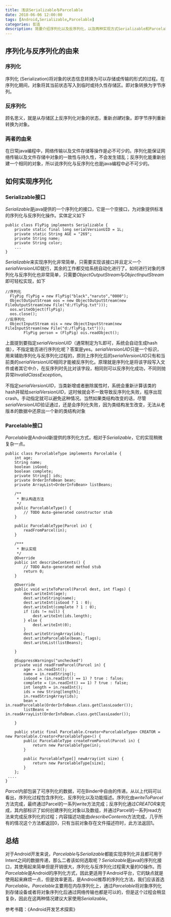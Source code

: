 ```yaml
---
title: 浅谈Serializable与Parcelable
date: 2018-06-06 12:00:00
tags: [Android,Serializable,Parcelable]
categories: 彭连
description: 简要介绍序列化以及反序列化，以及两种实现方式Serializable和Parcelable还有二者的区别
---
```


## 序列化与反序列化的由来
### 序列化
序列化 (Serialization)将对象的状态信息转换为可以存储或传输的形式的过程。在序列化期间，对象将其当前状态写入到临时或持久性存储区。即对象转换为字节序列。
### 反序列化
顾名思义，就是从存储区上反序列化对象的状态，重新*创建*对象。即字节序列重新转换为对象。
### 两者的由来
在日常java编程中，网络传输以及文件存储等操作是必不可少的。序列化能保证网络传输以及文件存储中对象的一致性与持久性，不会发生错乱；反序列化能重新创建一个相同的对象，所以说序列化与反序列化也是java编程中必不可少的。
## 如何实现序列化
### Serializable接口
*Serializable*是java提供的一个序列化的接口，它是一个空接口，为对象提供标准的序列化与反序列化操作。实体定义如下
```
public class FlyPig implements Serializable {  
    private static final long serialVersionUID = 1L;  
    private static String AGE = "269";  
    private String name;  
    private String color;  
    ...
}
```
*Serializable*来实现序列化非常简单，只需要实现该接口并且定义一个*serialVersionUID*就行，其余的工作都交给系统自动化进行了。如何进行对象的序列化与反序列化也非常简单，只需要*ObjectOutputStream*与*ObjectInputStream*即可轻松实现，如下
```
//序列化
  FlyPig flyPig = new FlyPig("black","naruto","0000");  
  ObjectOutputStream oos = new ObjectOutputStream(new FileOutputStream(new File("d:/flyPig.txt")));  
  oos.writeObject(flyPig);  
  oos.close();  
//反序列化
  ObjectInputStream ois = new ObjectInputStream(new FileInputStream(new File("d:/flyPig.txt")));  
        FlyPig person = (FlyPig) ois.readObject();
```
上面提到要指定*serialVersionUID*（通常制定为1L即可，系统会自动生成hash值），不指定能否进行序列化呢？答案是yes。*serialVersionUID*只是一个标识，用来辅助序列化与反序列化过程的，原则上序列化后的*serialVersionUID*只有和当前类的*serialVersionUID*相同才能被反序列化。原理就是序列化是将该字段写入文件或者其它中介，在反序列时先比对该字段，相同则可以反序列化成功，不同则抛异常*InvalidClassException*。

不指定*serialVersionUID*，当类新增或者删除属性时，系统会重新计算该类的hash并赋给*serialVersionUID*，这时候就会不一致导致反序列化失败，程序出现crash。手动指定就可以避免这种情况。当然如果类结构改变的话，尽管*serialVersionUID*验证通过，还是会序列化失败，因为类结构发生改变，无法从老版本的数据中还原出一个新的类结构对象
### Parcelable接口
*Parcelable*是Android新提供的序列化方式，相对于*Serializable*，它的实现稍微复杂一点。
```
public class ParcelableType implements Parcelable {  
    int age;  
    String name;  
    boolean isGood;  
    boolean complete;  
    private String[] ids;  
    private OrderInfoBean bean;  
    private ArrayList<OrderInfoBean> listBeans;  
  
    /** 
     * 默认构造方法 
     */  
    public ParcelableType() {  
        // TODO Auto-generated constructor stub  
    }  
  
    public ParcelableType(Parcel in) {  
        readFromParcel(in);  
    }  
  
    /*** 
     * 默认实现 
     */  
    @Override  
    public int describeContents() {  
        // TODO Auto-generated method stub  
        return 0;  
    }  
  
    @Override  
    public void writeToParcel(Parcel dest, int flags) {  
        dest.writeInt(age);  
        dest.writeString(name);  
        dest.writeInt(isGood ? 1 : 0);  
        dest.writeInt(complete ? 1 : 0);  
        if (ids != null) {  
            dest.writeInt(ids.length);  
        } else {  
            dest.writeInt(0);  
        }  
        dest.writeStringArray(ids);  
        dest.writeParcelable(bean, flags);  
        dest.writeList(listBeans);  
  
    }  
  
    @SuppressWarnings("unchecked")  
    private void readFromParcel(Parcel in) {  
        age = in.readInt();  
        name = in.readString();  
        isGood = (in.readInt() == 1) ? true : false;  
        complete = (in.readInt() == 1) ? true : false; 
        int length = in.readInt();  
        ids = new String[length];  
        in.readStringArray(ids);  
        bean = in.readParcelable(OrderInfoBean.class.getClassLoader());  
        listBeans = in.readArrayList(OrderInfoBean.class.getClassLoader());  
  
    }  
  
    public static final Parcelable.Creator<ParcelableType> CREATOR = new Parcelable.Creator<ParcelableType>() {  
        public ParcelableType createFromParcel(Parcel in) {  
            return new ParcelableType(in);  
        }  
  
        public ParcelableType[] newArray(int size) {  
            return new ParcelableType[size];  
        }  
    };  
 ....
}  
```
*Parcel*内部包装了可序列化的数据，可在Binder中自由的传递。从以上代码可以看出，序列化过程包含序列化、反序列化以及功能描述。序列化由*writeToParcel*方法完成，最终通过Parcel的一系列write方法完成；反序列化通过*CREATOR*来完成，其内部标识了如何创建序列化对象以及数组，并通过Parcel的一系列read方法来完成反序列化的过程；内容描述功能由*describeContents*方法完成，几乎所有的情况这个方法都返回0，只有当前对象存在文件描述符时，此方法返回1。
## 总结
对于Android开发来说，*Parcelable*与*Serializable*都能实现序列化并且都可用于Intent之间的数据传递，那么二者该如何选取呢？*Serializable*是java的序列化接口，其使用起来简单但是开销很大，序列化与反序列化过程需大量的IO操作。而*Parcelable*是Android的序列化方式，因此更适用于Android平台，它的缺点就是使用起来麻烦一点，但是效率更高，是Android推荐的序列化方法，我们应该首选*Parcelable*。*Parcelable*主要用在内存序列化上，通过*Parcelable*将对象序列化到存储设备或者将对象序列化后通过网络传输也都是可以的，但是这个过程会稍显复杂，因此在这两种情况建议大家使用*Serializable*。


参考书籍：《Android开发艺术探索》

